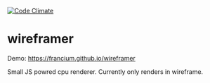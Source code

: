 [![Code Climate](https://codeclimate.com/github/francium/wireframer/badges/gpa.svg)](https://codeclimate.com/github/francium/wireframer)

# wireframer
Demo:  https://francium.github.io/wireframer

Small JS powred cpu renderer. Currently only renders in wireframe.
